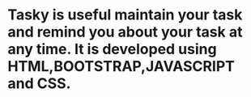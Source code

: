 # Tasky is useful maintain your task and remind you about your task at any time. It is developed using HTML,BOOTSTRAP,JAVASCRIPT and CSS.
